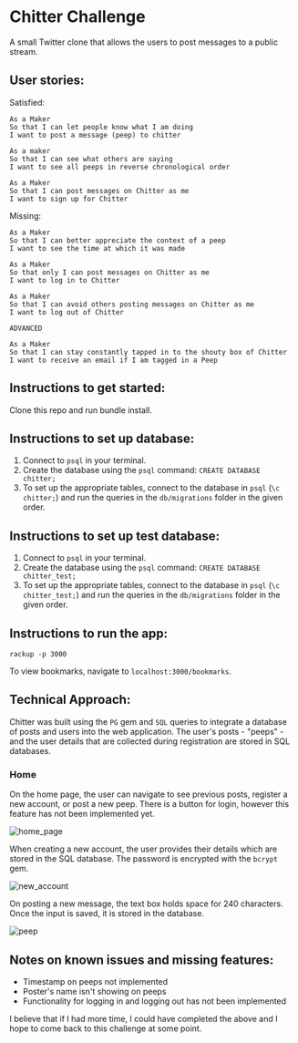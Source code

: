 Chitter Challenge
=================

A small Twitter clone that allows the users to post messages to a public stream.

User stories:
-------

Satisfied:
```
As a Maker
So that I can let people know what I am doing  
I want to post a message (peep) to chitter

As a maker
So that I can see what others are saying  
I want to see all peeps in reverse chronological order

As a Maker
So that I can post messages on Chitter as me
I want to sign up for Chitter

```
Missing:
```
As a Maker
So that I can better appreciate the context of a peep
I want to see the time at which it was made

As a Maker
So that only I can post messages on Chitter as me
I want to log in to Chitter

As a Maker
So that I can avoid others posting messages on Chitter as me
I want to log out of Chitter

ADVANCED

As a Maker
So that I can stay constantly tapped in to the shouty box of Chitter
I want to receive an email if I am tagged in a Peep
```

Instructions to get started:
-----
Clone this repo and run bundle install.

Instructions to set up database:
-----
1. Connect to `psql` in your terminal.
2. Create the database using the `psql` command: `CREATE DATABASE chitter;`
3. To set up the appropriate tables, connect to the database in `psql` (`\c chitter;`) and run the queries in the `db/migrations` folder in the given order.

Instructions to set up test database:
-----
1. Connect to `psql` in your terminal.
2. Create the database using the `psql` command: `CREATE DATABASE chitter_test;`
3. To set up the appropriate tables, connect to the database in `psql` (`\c chitter_test;`) and run the queries in the `db/migrations` folder in the given order.

Instructions to run the app:
-----
```
rackup -p 3000
```
To view bookmarks, navigate to `localhost:3000/bookmarks`.


Technical Approach:
-----

Chitter was built using the `PG` gem and `SQL` queries to integrate a database of posts and users into the web application.
The user's posts - "peeps" - and the user details that are collected during registration are stored in SQL databases.

### Home ###

On the home page, the user can navigate to see previous posts, register a new account, or post a new peep. There is a button for login, however this feature has not been implemented yet.

![home_page](./images/home.png)

When creating a new account, the user provides their details which are stored in the SQL database. The password is encrypted with the `bcrypt` gem.

![new_account](./images/new_account.png)

On posting a new message, the text box holds space for 240 characters. Once the input is saved, it is stored in the database.

![peep](./images/peep.png)

Notes on known issues and missing features:
------

* Timestamp on peeps not implemented
* Poster's name isn't showing on peeps
* Functionality for logging in and logging out has not been implemented

I believe that if I had more time, I could have completed the above and I hope to come back to this challenge at some point.
